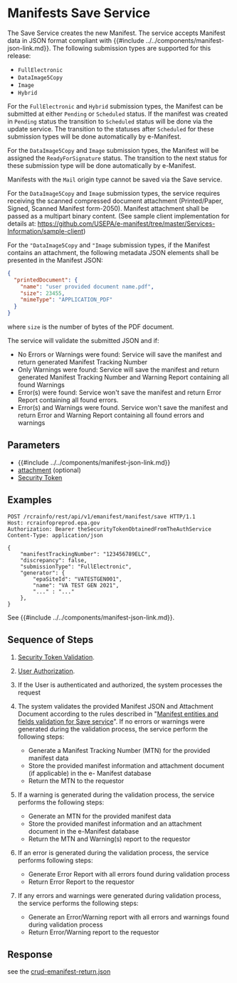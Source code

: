 # Manifests Save Service

The Save Service creates the new Manifest. The service accepts Manifest data in JSON format compliant with {{#include
../../components/manifest-json-link.md}}. The following submission types are supported for this release:

- `FullElectronic`
- `DataImage5Copy`
- `Image`
- `Hybrid`

For the `FullElectronic` and `Hybrid` submission types, the Manifest can be submitted at either `Pending`
or `Scheduled`
status. If the manifest was created in `Pending` status the transition to `Scheduled` status will be done via the
update
service. The transition to the statuses after `Scheduled` for these submission types will be done automatically by
e-Manifest.

For the `DataImage5Copy` and `Image` submission types, the Manifest will be assigned the `ReadyForSignature`
status.
The
transition to the next status for these submission type will be done automatically by e-Manifest.

Manifests with the `Mail` origin type cannot be saved via the Save service.

For the `DataImage5Copy` and `Image` submission types, the service requires receiving the scanned compressed
document
attachment (Printed/Paper, Signed, Scanned Manifest form-2050). Manifest attachment shall be passed as a multipart
binary content. (See sample client implementation for details
at: https://github.com/USEPA/e-manifest/tree/master/Services-Information/sample-client)

For the `"DataImage5Copy` and `"Image` submission types, if the
Manifest contains an attachment, the
following metadata
JSON elements shall be presented in the Manifest JSON:

```json
{
  "printedDocument": {
    "name": "user provided document name.pdf",
    "size": 23455,
    "mimeType": "APPLICATION_PDF"
  }
}
```

where `size` is the number of bytes of the PDF document.

The service will validate the submitted JSON and if:

- No Errors or Warnings were found: Service will save the manifest and return generated Manifest Tracking Number
- Only Warnings were found: Service will save the manifest and return generated Manifest Tracking Number and Warning
  Report containing all found Warnings
- Error(s) were found: Service won't save the manifest and return Error Report containing all found errors.
- Error(s) and Warnings were found. Service won't save the manifest and return Error and Warning Report containing all
  found errors and warnings

## Parameters

- {{#include ../../components/manifest-json-link.md}}
- [attachment](./manifest-attachments.md) (optional)
- [Security Token](../authentication.md#security-tokens)

## Examples

```http
POST /rcrainfo/rest/api/v1/emanifest/manifest/save HTTP/1.1
Host: rcrainfopreprod.epa.gov
Authorization: Bearer theSecurityTokenObtainedFromTheAuthService
Content-Type: application/json

{
    "manifestTrackingNumber": "123456789ELC",
    "discrepancy": false,
    "submissionType": "FullElectronic",
    "generator": {
        "epaSiteId": "VATESTGEN001",
        "name": "VA TEST GEN 2021",
        "..." : "..."
    },
}
```

See {{#include ../../components/manifest-json-link.md}}.

## Sequence of Steps

1. [Security Token Validation](../authentication.md#security-token-validation).
2. [User Authorization](../authentication.md#user-authorization).
3. If the User is authenticated and authorized, the system processes the request
4. The system validates the provided Manifest JSON and Attachment Document according to the rules described
   in "[Manifest entities and fields validation for Save service]()". If no errors or warnings were generated during the
   validation process, the service perform the following steps:

   - Generate a Manifest Tracking Number (MTN) for the provided manifest data
   - Store the provided manifest information and attachment document (if applicable) in the e-
     Manifest database
   - Return the MTN to the requestor

5. If a warning is generated during the validation process, the service performs the following steps:

   - Generate an MTN for the provided manifest data
   - Store the provided manifest information and an attachment document in the e-Manifest
     database
   - Return the MTN and Warning(s) report to the requestor

6. If an error is generated during the validation process, the service performs following steps:

   - Generate Error Report with all errors found during validation process
   - Return Error Report to the requestor

7. If any errors and warnings were generated during validation process, the service performs the
   following steps:

   - Generate an Error/Warning report with all errors and warnings found during validation process
   - Return Error/Warning report to the requestor

## Response

see the [crud-emanifest-return.json]()
